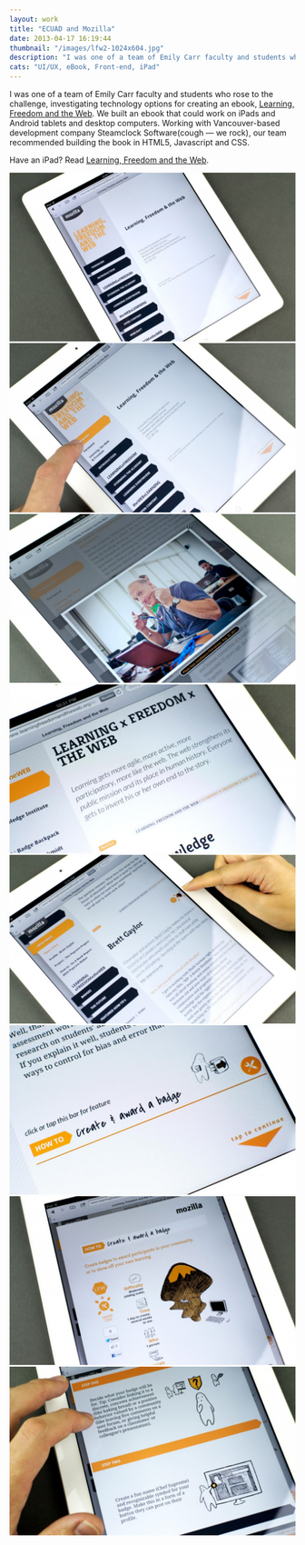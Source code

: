 ```yaml
---
layout: work
title: "ECUAD and Mozilla"
date: 2013-04-17 16:19:44
thumbnail: "/images/lfw2-1024x604.jpg"
description: "I was one of a team of Emily Carr faculty and students who rose to the challenge, investigating technology options for creating an ebook, Learning, Freedom and the Web."
cats: "UI/UX, eBook, Front-end, iPad"
---
```

<p class="work-content">I was one of a team of Emily Carr faculty and students who rose to the challenge, investigating technology options for creating an ebook, <a href="http://learningfreedomandtheweb.org/" title="Mozilla's Learning, Freedom, and the Web">Learning, Freedom and the Web</a>. We built an ebook that could work on iPads and Android tablets and desktop computers. Working with Vancouver-based development company Steamclock Software(cough — we rock), our team recommended building the book in HTML5, Javascript and CSS.</p>
<p class="work-content">Have an iPad? Read <a href="http://learningfreedomandtheweb.org/" title="Mozilla's Learning, Freedom, and the Web" target="_blank">Learning, Freedom and the Web</a>.</p>
<img src="/images/lfw1-1024x604.jpg" alt="Landing Screen" />
<img src="/images/lfw2-1024x604.jpg" alt="Follow Focus Nav" />
<img src="/images/lfw4-1024x604.jpg" alt="/images Lightbox For A Closer Look." />
<img src="/images/lfw7-1024x604.jpg" alt="Sample of Chapter Titles, Lead Paragraphs, Section Markers" />
<img src="/images/lfw6-1024x604.jpg" alt="Profiles marked with icons and Avatars." />
<img src="/images/lfw8-1024x604.jpg" alt="How the reader will know they have reached an nteractive How-to Articles." />
<img src="/images/lfw9-1024x604.jpg" alt="The Interactive How-to Create and Award a Badge" />
<img src="/images/lfw10-1024x604.jpg" alt="Inside the Interactive How-to." />